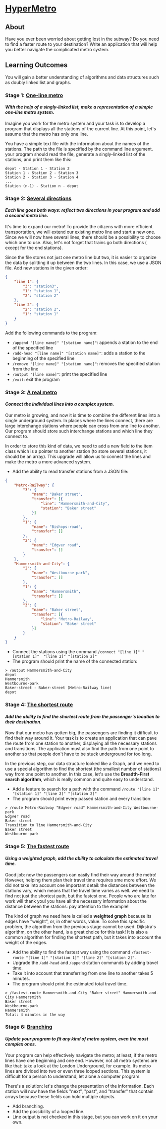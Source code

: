 
# [HyperMetro](https://hyperskill.org/projects/120)

## About

Have you ever been worried about getting lost in the subway? Do you need to
find a faster route to your destination? Write an application that will help
you better navigate the complicated metro system.

## Learning Outcomes

You will gain a better understanding of algorithms and data structures such
as doubly linked list and graphs.

### Stage 1: [One-line metro](https://hyperskill.org/projects/120/stages/648/implement)

#### _With the help of a singly-linked list, make a representation of a simple one-line metro system._

Imagine you work for the metro system and your task is to develop a program 
that displays all the stations of the current line. At this point, let's 
assume that the metro has only one line.

You have a simple text file with the information about the names of the 
stations. The path to the file is specified by the command line argument. 
your program should read the file, generate a singly-linked list of the 
stations, and print them like this:

```text
depot - Station 1 - Station 2
Station 1 - Station 2 - Station 3
Station 2 - Station 3 - Station 4
...
Station (n-1) - Station n - depot
```



### Stage 2: [Several directions](https://hyperskill.org/projects/120/stages/649/implement)

#### _Each line goes both ways: reflect two directions in your program and add a second metro line._

It's time to expand our metro! To provide the citizens with more efficient
transportation, we will extend our existing metro line and start a new one.
Since we will now have several lines, there should be a possibility to choose
which one to use. Also, let's not forget that trains go both directions (
except for the end stations).

Since the file stores not just one metro line but two, it is easier to 
organize the data by splitting it up between the two lines. In this case, 
we use a JSON file. Add new stations in the given order:
```json
{
    "line 1": {
        "3": "station3",
        "1": "station 1",
        "2": "station 2"
    },
    "line 2": {
        "2": "station 2",
        "1": "station 1"
    }
}
```

Add the following commands to the program:
- `/append "[line name]" "[station name]"`: appends a station to the end of 
  the specified line
- `/add-head "[line name]" "[station name]"`: adds a station to the 
  beginning of the specified line
- `/remove "[line name]" "[station name]"`: removes the specified station 
  from the line
- `/output "[line name]"`: print the specified line
- `/exit`: exit the program

### Stage 3: [A real metro](https://hyperskill.org/projects/120/stages/650/implement)

#### _Connect the individual lines into a complex system._

Our metro is growing, and now it is time to combine the different lines into a
single underground system. In places where the lines connect, there are 
large interchange stations where people can cross from one line to another.
Our program should store such interchange stations and which line they 
connect to.

In order to store this kind of data, we need to add a new field to the 
item class which is a pointer to another station (to store several 
stations, it should be an array). This upgrade will allow us to connect 
the lines and make the metro a more advanced system.

- Add the ability to read transfer stations from a JSON file:
```json
{
    "Metro-Railway": {
        "3": {
            "name": "Baker street",
            "transfer": [{
                "line": "Hammersmith-and-City",
                "station": "Baker street"
            }]
        },
        "1": {
            "name": "Bishops-road",
            "transfer": []
        },
        "2": {
            "name": "Edgver road",
            "transfer": []
        }
    },
    "Hammersmith-and-City": {
        "2": {
            "name": "Westbourne-park",
            "transfer": []
        },
        "1": {
            "name": "Hammersmith",
            "transfer": []
        },
        "3": {
            "name": "Baker street",
            "transfer": [{
                "line": "Metro-Railway",
                "station": "Baker street"
            }]
        }
    }
}
```
- Connect the stations using the command `/connect "[line 1]" "[station 1]" 
  "[line 2]" "[station 2]"`
- The program should print the name of the connected station:
```text
> /output Hammersmith-and-City
depot
Hammersmith
Westbourne-park
Baker-street - Baker-street (Metro-Railway line)
depot
```

### Stage 4: [The shortest route](https://hyperskill.org/projects/120/stages/651/implement)

#### _Add the ability to find the shortest route from the passenger's location to their destination._

Now that our metro has gotten big, the passengers are finding it difficult 
to find their way around it. Your task is to create an application that 
can pave the route from one station to another, displaying all the 
necessary stations and transitions. The application must also find the 
path from one point to another so that people don't have to be stuck 
underground for too long.

In the previous step, our data structure looked like a Graph, and we need 
to use a special algorithm to find the shortest (the smallest number of 
stations) way from one point to another. In this case, let's use the 
**Breadth-First search algorithm**, which is really common and quite easy 
to understand.

- Add a feature to search for a path with the command `/route "[line 1]" 
  "[station 1]" "[line 2]" "[station 2]"`
- The program should print every passed station and every transition:
```text
> /route Metro-Railway "Edgver road" Hammersmith-and-City Westbourne-park
Edgver road
Baker street
Transition to line Hammersmith-and-City
Baker street
Westbourne-park
```

### Stage 5: [The fastest route](https://hyperskill.org/projects/120/stages/652/implement)

#### _Using a weighted graph, add the ability to calculate the estimated travel time._

Good job: now the passengers can easily find their way around the metro! 
However, helping them plan their travel time requires sme more effort. We 
did not take into account one important detail: the distances between the 
stations vary, which means that the travel time varies as well. we need to 
find not just the shortest path, but the fastest one. People who are late 
for work will thank you! you have all the necessary information about the 
distance between the stations: pay attention to the example!

The kind of graph we need here is called a **weighted graph** because its 
edges have "weight", or, in other words, value. To solve this specific 
problem, the algorithm from the previous stage cannot be used. Dijkstra's 
algorithm, on the other hand, is a great choice for this task! It is also 
a common algorithm for finding the shortest path, but it takes into 
account the weight of the edges.

- Add the ability to find the fastest way using the command 
  `/fastest-route "[line 1]" "[station 1]" "[line 2]" "[station 2]"`.
- Upgrade the `/add-head` and `/append` station commands by adding travel 
  time.
- Take it into account that transferring from one line to another takes 5 
  minutes.
- The program should print the estimated total travel time.
```text
> /fastest-route Hammersmith-and-City "Baker street" Hammersmith-and-City Hammersmith
Baker street
Westbourne-park
Hammersmith
Total: 4 minutes in the way
```

### Stage 6: [Branching](https://hyperskill.org/projects/120/stages/653/implement)

#### _Update your program to fit any kind of metro system, even the most complex ones._

Your program can help effectively navigate the metro; at least, if the 
metro lines have one beginning and one end. However, not all metro systems 
are like that: take a look at the London Underground, for example. Its 
metro lines are divided into two or even three looped sections. This 
system is difficult for a person to understand, let alone a computer program.

There's a solution: let's change the presentation of the information. 
Each station will now have the fields "next", "past", and "transfer" that 
contain arrays because these fields can hold multiple objects.

- Add branching.
- Add the possibility of a looped line.
- Line output is not checked in this stage, but you can work on it on your 
  own.
